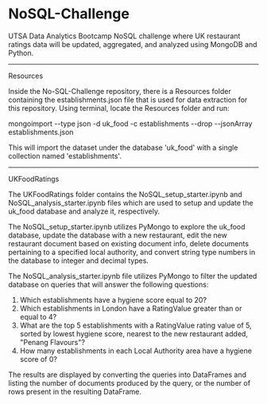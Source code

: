 # NoSQL-Challenge
UTSA Data Analytics Bootcamp NoSQL challenge where UK restaurant ratings data will be updated, aggregated, and analyzed using MongoDB and Python.

------------------------------------------------------------------------------------------------------------------
Resources

Inside the No-SQL-Challenge repository, there is a Resources folder containing the establishments.json file that is used for data extraction for this repository. Using terminal, locate the Resources folder and run:

mongoimport --type json -d uk_food -c establishments --drop --jsonArray establishments.json

This will import the dataset under the database 'uk_food' with a single collection named 'establishments'.

------------------------------------------------------------------------------------------------------------------
UKFoodRatings

The UKFoodRatings folder contains the NoSQL_setup_starter.ipynb and NoSQL_analysis_starter.ipynb files which are used to setup and update the uk_food database and analyze it, respectively.

The NoSQL_setup_starter.ipynb utilizes PyMongo to explore the uk_food database, update the database with a new restaurant, edit the new restaurant document based on existing document info, delete documents pertaining to a specified local authority, and convert string type numbers in the database to integer and decimal types.

The NoSQL_analysis_starter.ipynb file utilizes PyMongo to filter the updated database on queries that will answer the following questions:

1. Which establishments have a hygiene score equal to 20?
2. Which establishments in London have a RatingValue greater than or equal to 4?
3. What are the top 5 establishments with a RatingValue rating value of 5, sorted by lowest hygiene score, nearest to the new restaurant added, "Penang Flavours"?
4. How many establishments in each Local Authority area have a hygiene score of 0?

The results are displayed by converting the queries into DataFrames and listing the number of documents produced by the query, or the number of rows present in the resulting DataFrame.